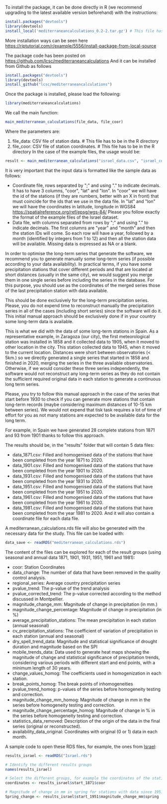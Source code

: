 To install the package, it can be done directly in R (we recommend upgrading to the latest available version beforehand) with the instructions:
```r
install.packages("devtools")
library(devtools)
install_local('mediterraneancalculations_0.2-2.tar.gz') # This file has to be in the R directory
```
More installation ways can be seen here https://riptutorial.com/r/example/5556/install-package-from-local-source


The package code has been posted on https://github.com/lcsc/mediterraneancalculations And it can be installed from Github as follows
```r
install.packages("devtools")
library(devtools)
install_github("lcsc/mediterraneancalculations")
```


Once the package is installed, please load the following:
```r
library(mediterraneancalculations)
```

We call the main function:
```r
main_mediterranean_calculations(file_data, file_coor)
```

Where the parameters are:
1. file_data: CSV file of station data. # This file has to be in the R directory
2. file_coor: CSV file of station coordinates. # This file has to be in the R directory
In the case of the example files, the usage would be:
```r
result <- main_mediterranean_calculations("israel_data.csv", "israel_coor.csv")
```

It is very important that the input data is formatted like the sample data as follows:
* Coordinate file, rows separated by ";" and using "." to indicate decimals. It has to have 3 columns, "coor", "lat" and "lon". In "coor" we will have the id of the stations (if they are numbers, better with an X in front) that must coincide for the ids that we use in the data file. In "lat" and "lon" we will have the coordinates in latitude, longitude in WGS84 https://spatialreference.org/ref/epsg/wgs-84/ Please you follow exactly the format of the example files of the Israel dataset.
* Data file, with columns separated from rows by ";" and using "." to indicate decimals. The first columns are "year" and "month" and then the station IDs will come. So each row will have a year, followed by a month (identified by integers from 1 to 12) and then all the station data will be available. Missing data is expressed as NA or a blank.

In order to optimise the long-term series that generate the software, we recommend you to generate manually some long-term series (if possible according to your data availability). In practical terms, if you have some precipitation stations that cover different periods and that are located at short distances (usually in the same city), we would suggest you merge them in one single series before including the series in the database. For this purpose, you should use as the coordinates of the merged series those of the last precipitation station with data available. 

This should be done exclusively for the long-term precipitation series. Please, you do not expend time to reconstruct manually the precipitation series in all of the cases (including short series) since the software will do it. This initial manual approach should be exclusively done if in your country some long-term data is available.

This is what we did with the data of some long-term stations in Spain. As a representative example, in Zaragoza (our city), the first meteorological station was installed in 1858 and it collected data to 1905, when it moved to other location in the city. This station collected data to 1945, when it moved to the current location. Distances were short between observatories (< 5km.) so we directly generated a single series that started in 1858 and finished in 2020, merging the series in the three available observatories. Otherwise, if we would consider these three series independently, the software would not reconstruct any long-term series as they do not contain the sufficient required original data in each station to generate a continuous long term series.

Please, you try to follow this manual approach in the case of the series that start before 1930 to check if you can generate more stations that contain long-term records (maybe considering maximum distances of 10-15 km between series). We would not expend that tisk task requires a lot of time of effort for you as not many stations are expected to be available data for the long term.  

For example, in Spain we have generated 28 complete stations from 1871 and 93 from 1901 thanks to follow this approach. 

The results should be, in the "results" folder that will contain 5 data files:
* data_1871.csv: Filled and homogenised data of the stations that have been completed from the year 1871 to 2020.
* data_1901.csv: Filled and homogenised data of the stations that have been completed from the year 1901 to 2020.
* data_1931.csv: Filled and homogenised data of the stations that have been completed from the year 1931 to 2020.
* data_1951.csv: Filled and homogenised data of the stations that have been completed from the year 1951 to 2020.
* data_1961.csv: Filled and homogenised data of the stations that have been completed from the year 1961 to 2020.
* data_1981.csv: Filled and homogenised data of the stations that have been completed from the year 1981 to 2020.
And it will also contain a coordinate file for each data file.

A mediterranean_calculations.rds file will also be generated with the necessary data for the study. This file can be loaded with:
```r
data_save <- readRDS("mediterranean_calculations.rds")
```

The content of the files can be explored for each of the result groups (using seasonal and annual data 1871, 1901, 1931, 1951, 1961 and 1981):
* coor: Station Coordinates
* data_change: The number of data that have been removed in the quality control analysis. 
* regional_series: Average country precipitation series
* pvalue_trend: The p-value of the trend analysis
* pvalue_corrected_trend: The p-value corrected according to the method discussed in Montpellier.
* magnitude_change_mm: Magnitude of change in precipitation (in mm.)
* magnitude_change_percentage: Magnitude of change in precipitation (in %)
* average_precipitation_stations:  The mean precipitation in each station (annual seasonal) 
* cv_precipitation_stations: The coefficient of variation of precipitation in each station (annual and seasonal)
* dry_spell_trend_data: Magnitude and statistical significance of drought duration and magnitude based on the SPI
* mobile_trends_data: Data used to generate heat maps showing the magnitude of change and statistical significance of precipitation trends, considering various periods with different start and end points, with a minimum length of 30 years.
* change_values_homog: The coefficients used in homogenization in each station.
* break_points_homog: The break points of inhomogeneities
* pvalue_trend_homog: p-values of the series before homogeneity testing and correction.
* magnitude_change_mm_homog: Magnitude of change in mm in the series before homogeneity testing and correction.
* magnitude_change_percentage_homog: Magnitude of change in % in the series before homogeneity testing and correction.
* statistics_data_removed: Description of the origin of the data in the final series (original or reconstructed).
* availability_data_original: Coordinates with original (0 or 1) data in each month.

A sample code to open these RDS files, for example, the ones from [Israel](https://zenodo.org/records/10022618/files/Israel.rds): 
```r
results_israel <- readRDS("Israel.rds")

# Identify the different results groups
names(results_israel)

# Select the different groups, for example the coordinates of the stations with data since 1981.
coordinates <- results_israel$start_1871$coor

# Magnitude of change in mm in spring for stations with data since 1951.
Spring_change <- results_israel$start_1951$magnitude_change_mm$spring
```
